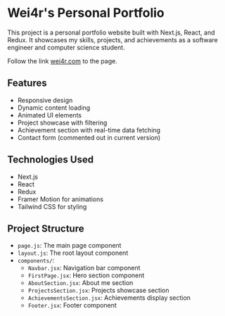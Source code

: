 # Wei4r's Personal Portfolio

This project is a personal portfolio website built with Next.js, React, and Redux. It showcases my skills, projects, and achievements as a software engineer and computer science student.

Follow the link [wei4r.com](http://wei4r.com) to the page.


## Features

- Responsive design
- Dynamic content loading
- Animated UI elements
- Project showcase with filtering
- Achievement section with real-time data fetching
- Contact form (commented out in current version)

## Technologies Used

- Next.js
- React
- Redux
- Framer Motion for animations
- Tailwind CSS for styling

## Project Structure

- `page.js`: The main page component
- `layout.js`: The root layout component
- `components/`:
  - `Navbar.jsx`: Navigation bar component
  - `FirstPage.jsx`: Hero section component
  - `AboutSection.jsx`: About me section
  - `ProjectsSection.jsx`: Projects showcase section
  - `AchievementsSection.jsx`: Achievements display section
  - `Footer.jsx`: Footer component
